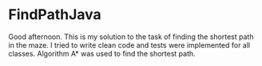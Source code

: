 FindPathJava
=========
Good afternoon.
This is my solution to the task of finding the shortest path in the maze.
I tried to write clean code and tests were implemented for all classes.
Algorithm A* was used to find the shortest path.
